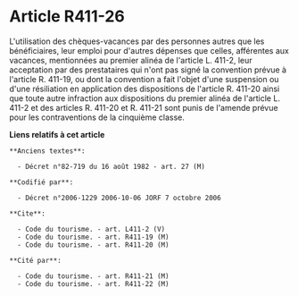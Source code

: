 # Article R411-26

L'utilisation des chèques-vacances par des personnes autres que les bénéficiaires, leur emploi pour d'autres dépenses que
celles, afférentes aux vacances, mentionnées au premier alinéa de l'article L. 411-2, leur acceptation par des prestataires
qui n'ont pas signé la convention prévue à l'article R. 411-19, ou dont la convention a fait l'objet d'une suspension ou
d'une résiliation en application des dispositions de l'article R. 411-20 ainsi que toute autre infraction aux dispositions du
premier alinéa de l'article L. 411-2 et des articles R. 411-20 et R. 411-21 sont punis de l'amende prévue pour les
contraventions de la cinquième classe.

**Liens relatifs à cet article**

	**Anciens textes**:

	  - Décret n°82-719 du 16 août 1982 - art. 27 (M)

	**Codifié par**:

	  - Décret n°2006-1229 2006-10-06 JORF 7 octobre 2006

	**Cite**:

	  - Code du tourisme. - art. L411-2 (V)
	  - Code du tourisme. - art. R411-19 (M)
	  - Code du tourisme. - art. R411-20 (M)

	**Cité par**:

	  - Code du tourisme. - art. R411-21 (M)
	  - Code du tourisme. - art. R411-22 (M)
